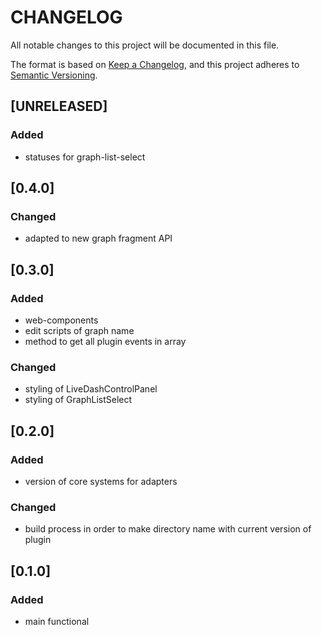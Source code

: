 # CHANGELOG

All notable changes to this project will be documented in this file.

The format is based on [Keep a Changelog](https://keepachangelog.com/en/1.0.0/),
and this project adheres to [Semantic Versioning](https://semver.org/spec/v2.0.0.html).

## [UNRELEASED]

### Added

- statuses for graph-list-select

## [0.4.0]

### Changed

- adapted to new graph fragment API

## [0.3.0]

### Added

- web-components
- edit scripts of graph name
- method to get all plugin events in array

### Changed

- styling of LiveDashControlPanel
- styling of GraphListSelect

## [0.2.0]

### Added

- version of core systems for adapters

### Changed

- build process in order to make directory name with current version of plugin

## [0.1.0]

### Added

- main functional
